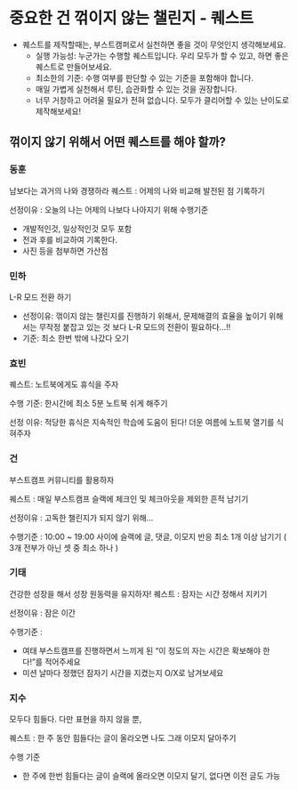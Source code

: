 # 중요한 건 꺾이지 않는 챌린지 - 퀘스트

- 퀘스트를 제작할때는, 부스트캠퍼로서 실천하면 좋을 것이 무엇인지 생각해보세요.
    - 실행 가능성: 누군가는 수행할 퀘스트입니다. 우리 모두가 할 수 있고, 하면 좋은 퀘스트로 만들어보세요.
    - 최소한의 기준: 수행 여부를 판단할 수 있는 기준을 포함해야 합니다.
    - 매일 가볍게 실천해서 루틴, 습관화할 수 있는 것을 권장합니다.
    - 너무 거창하고 어려울 필요가 전혀 없습니다. 모두가 클리어할 수 있는 난이도로 제작해보세요!

## 꺾이지 않기 위해서 어떤 퀘스트를 해야 할까?

### 동훈

남보다는 과거의 나와 경쟁하라
퀘스트 : 어제의 나와 비교해 발전된 점 기록하기

선정이유 : 오늘의 나는 어제의 나보다 나아지기 위해
수행기준

- 개발적인것, 일상적인것 모두 포함
- 전과 후를 비교하여 기록한다.
- 사진 등을 첨부하면 가산점

### 민하

L-R 모드 전환 하기

- 선정이유: 꺾이지 않는 챌린지를 진행하기 위해서, 문제해결의 효율을 높이기 위해서는 무작정 붙잡고 있는 것 보다 L-R 모드의 전환이 필요하다…!!
- 기준: 최소 한번 밖에 나갔다 오기

### 효빈

퀘스트:  노트북에게도 휴식을 주자

수행 기준: 한시간에 최소 5분 노트북 쉬게 해주기

선정 이유: 적당한 휴식은 지속적인 학습에 도움이 된다! 더운 여름에 노트북 열기를 식혀주자

### 건

부스트캠프 커뮤니티를 활용하자

퀘스트 : 매일 부스트캠프 슬랙에 체크인 및 체크아웃을 제외한 흔적 남기기 

선정이유 : 고독한 챌린지가 되지 않기 위해…

수행기준 : 10:00 ~ 19:00 사이에 슬랙에 글, 댓글, 이모지 반응 최소 1개 이상 남기기 ( 3개 전부가 아닌 셋 중 최소 하나 )

### 기태

건강한 성장을 해서 성장 원동력을 유지하자!
퀘스트 : 잠자는 시간 정해서 지키기

선정이유 : 잠은 이간

수행기준 :

- 여태 부스트캠프를 진행하면서 느끼게 된 “이 정도의 자는 시간은 확보해야 한다!”를 적어주세요
- 미션 날마다 정했던 잠자기 시간을 지켰는지 O/X로 남겨보세요

### 지수

모두다 힘들다. 다만 표현을 하지 않을 뿐,

퀘스트 : 한 주 동안 힘들다는 글이 올라오면 나도 그래 이모지 달아주기

수행 기준

- 한 주에 한번 힘들다는 글이 슬랙에 올라오면 이모지 달기, 없다면 이전 글도 가능

